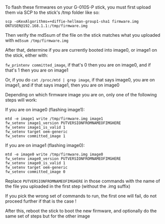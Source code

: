 To flash these firmwares on your G-010S-P stick, you must first upload them via SCP to the stick's /tmp folder like so:

`scp -oKexAlgorithms=+diffie-hellman-group1-sha1 firmware.img ONTUSER@192.168.1.1:/tmp/firmware.img`

Then verify the md5sum of the file on the stick matches what you uploaded with `md5sum /tmp/firmware.img`

After that, determine if you are currently booted into image0, or image1 on the stick, either with:

`fw_printenv committed_image`, if that's 0 then you are on image0, and if that's 1 then you are on image1

Or, if you do `cat /proc/mtd | grep image`, if that says image0, you are on image1, and if that says image1, then you are on image0

Depending on which firmware image you are on, only one of the following steps will work:

If you are on image0 (flashing image1):
```
mtd -e image1 write /tmp/firmware.img image1
fw_setenv image1_version PUTVERSIONFROMNAMEOFIMGHERE
fw_setenv image1_is_valid 1
fw_setenv target oem-generic
fw_setenv committed_image 1
```

If you are on image1 (flashing image0):
```
mtd -e image0 write /tmp/firmware.img image0
fw_setenv image0_version PUTVERSIONFROMNAMEOFIMGHERE
fw_setenv image0_is_valid 1
fw_setenv target oem-generic
fw_setenv committed_image 0
```

Replace `PUTVERSIONFROMNAMEOFIMGHERE` in those commands with the name of the file you uploaded in the first step (without the .img suffix)

If you pick the wrong set of commands to run, the first one will fail, do not proceed further if that is the case !

After this, reboot the stick to boot the new firmware, and optionally do the same set of steps but for the other image
